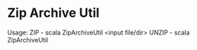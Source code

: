 Zip Archive Util
================

Usage: ZIP   - scala ZipArchiveUtil <input file/dir> <dest zip file>
       UNZIP - scala ZipArchiveUtil <zip filename>

